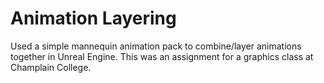# Animation Layering
Used a simple mannequin animation pack to combine/layer animations together in Unreal Engine.
This was an assignment for a graphics class at Champlain College.
